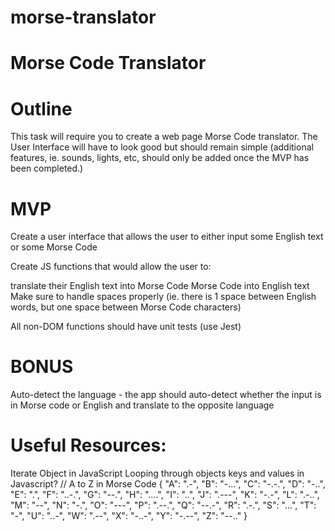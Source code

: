 # morse-translator

# Morse Code Translator

# Outline

This task will require you to create a web page Morse Code translator. The User Interface will have to look good but should remain simple (additional features, ie. sounds, lights, etc, should only be added once the MVP has been completed.)

# MVP

Create a user interface that allows the user to either input some English text or some Morse Code

Create JS functions that would allow the user to:

translate their English text into Morse Code
Morse Code into English text
Make sure to handle spaces properly (ie. there is 1 space between English words, but one space between Morse Code characters)

All non-DOM functions should have unit tests (use Jest)

# BONUS

Auto-detect the language - the app should auto-detect whether the input is in Morse code or English and translate to the opposite language

# Useful Resources:

Iterate Object in JavaScript
Looping through objects keys and values in Javascript?
// A to Z in Morse Code
{
"A": ".-",
"B": "-...",
"C": "-.-.",
"D": "-..",
"E": ".",
"F": "..-.",
"G": "--.",
"H": "....",
"I": "..",
"J": ".---",
"K": "-.-",
"L": ".-..",
"M": "--",
"N": "-.",
"O": "---",
"P": ".--.",
"Q": "--.-",
"R": ".-.",
"S": "...",
"T": "-",
"U": "..-",
"W": ".--",
"X": "-..-",
"Y": "-.--",
"Z": "--.."
}
